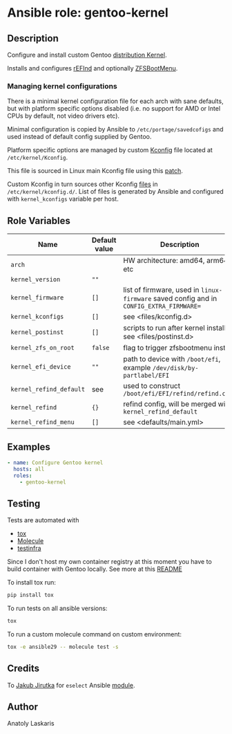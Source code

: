 # Ansible role: gentoo-kernel

## Description
Configure and install custom Gentoo [distribution Kernel](https://wiki.gentoo.org/wiki/Project:Distribution_Kernel).

Installs and configures [rEFInd](https://rodsbooks.com/refind/configfile.html) and optionally [ZFSBootMenu](https://zfsbootmenu.org).

### Managing kernel configurations
There is a minimal kernel configuration file for each arch with sane defaults, but with platform specific options disabled (i.e. no support for AMD or Intel CPUs by default, not video drivers etc).

Minimal configuration is copied by Ansible to `/etc/portage/savedcofigs` and used instead of default config supplied by Gentoo.

Platform specific options are managed by custom [Kconfig](https://www.kernel.org/doc/html/latest/kbuild/kconfig.html) file located at `/etc/kernel/Kconfig`.

This file is sourced in Linux main Kconfig file using this [patch](files/custom-kconfig.patch).

Custom Kconfig in turn sources other Kconfig [files](files/kconfig.d/) in `/etc/kernel/kconfig.d/`. List of files is generated by Ansible and configured with `kernel_kconfigs` variable per host.

## Role Variables
| Name | Default value | Description |
| ---- | ------------- | ----------- |
| `arch` | | HW architecture: amd64, arm64 etc |
| `kernel_version` | `""` | |
| `kernel_firmware` | `[]` | list of firmware, used in `linux-firmware` saved config and in `CONFIG_EXTRA_FIRMWARE=` |
| `kernel_kconfigs` | `[]` | see <files/kconfig.d> |
| `kernel_postinst` | `[]` | scripts to run after kernel install, see <files/postinst.d> |
| `kernel_zfs_on_root` | `false` | flag to trigger zfsbootmenu install |
| `kernel_efi_device` | `""` | path to device with `/boot/efi`, example `/dev/disk/by-partlabel/EFI` |
| `kernel_refind_default` | see [](defaults/main.yml) | used to construct `/boot/efi/EFI/refind/refind.conf` |
| `kernel_refind` | `{}` | refind config, will be merged with `kernel_refind_default` |
| `kernel_refind_menu` | `[]` | see <defaults/main.yml> |

## Examples
```yaml
- name: Configure Gentoo kernel
  hosts: all
  roles:
    - gentoo-kernel
```

## Testing
Tests are automated with

- [tox](https://tox.readthedocs.io/en/latest/)
- [Molecule](http://molecule.readthedocs.org/en/latest/)
- [testinfra](https://testinfra.readthedocs.io/en/latest/index.html)

Since I don't host my own container registry at this moment you have to build container with Gentoo locally. See more at this [README](../../dockerfiles/)

To install tox run:
```sh
pip install tox
```

To run tests on all ansible versions:
```sh
tox
```

To run a custom molecule command on custom environment:
```sh
tox -e ansible29 -- molecule test -s
```

## Credits
To [Jakub Jirutka](https://github.com/jirutka) for `eselect` Ansible [module](https://github.com/gentoo-ansible/role-base/blob/master/library/eselect]).

## Author
Anatoly Laskaris
